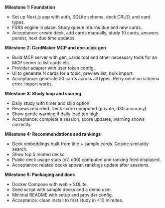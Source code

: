 **Milestone 1: Foundation**

* Set up Next.js app with auth, SQLite schema, deck CRUD, and card types.
* FSRS engine in place. Study queue returns due and new cards.
* Acceptance: create deck, add cards manually, study 10 cards, answers persist, next due time updates.

**Milestone 2: CardMaker MCP and one-click gen**

* Build MCP server with gen\_cards tool and other necessary tools for an MCP server to list cards etc.
* Provider adapter with user token config.
* UI to generate N cards for a topic, preview list, bulk import.
* Acceptance: generate 50 cards across all types. Retry once on schema error. Import works.

**Milestone 3: Study loop and scoring**

* Daily study with timer and skip option.
* Reviews recorded. Deck score computed (private, d30 accuracy).
* Show gentle warning if daily load too high.
* Acceptance: complete a session, score updates, warning shows correctly.

**Milestone 4: Recommendations and rankings**

* Deck embeddings built from title + sample cards. Cosine similarity search.
* Show top 5 related decks.
* Public deck usage stats (d7, d30) computed and ranking feed displayed.
* Acceptance: related decks appear, rankings update after sessions.

**Milestone 5: Packaging and docs**

* Docker Compose with web + SQLite.
* Seed script with sample decks and a demo user.
* Minimal README with setup and provider config.
* Acceptance: clean install to first study in <10 minutes.
